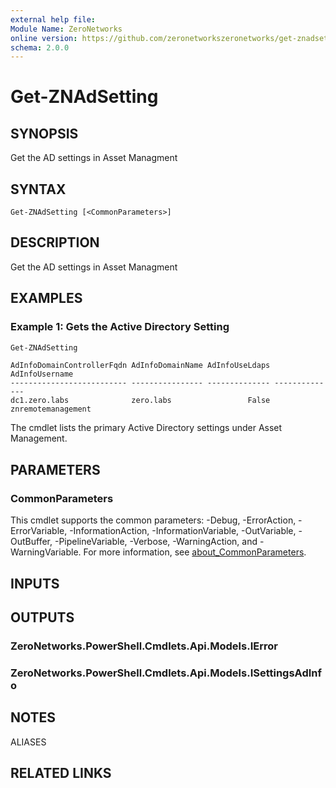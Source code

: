 ```yaml
---
external help file:
Module Name: ZeroNetworks
online version: https://github.com/zeronetworkszeronetworks/get-znadsetting
schema: 2.0.0
---
```


# Get-ZNAdSetting

## SYNOPSIS
Get the AD settings in Asset Managment

## SYNTAX

```
Get-ZNAdSetting [<CommonParameters>]
```

## DESCRIPTION
Get the AD settings in Asset Managment

## EXAMPLES

### Example 1: Gets the Active Directory Setting
```powershell
Get-ZNAdSetting
```

```output
AdInfoDomainControllerFqdn AdInfoDomainName AdInfoUseLdaps AdInfoUsername
-------------------------- ---------------- -------------- --------------
dc1.zero.labs              zero.labs                 False znremotemanagement
```

The cmdlet lists the primary Active Directory settings under Asset Management.

## PARAMETERS

### CommonParameters
This cmdlet supports the common parameters: -Debug, -ErrorAction, -ErrorVariable, -InformationAction, -InformationVariable, -OutVariable, -OutBuffer, -PipelineVariable, -Verbose, -WarningAction, and -WarningVariable. For more information, see [about_CommonParameters](http://go.microsoft.com/fwlink/?LinkID=113216).

## INPUTS

## OUTPUTS

### ZeroNetworks.PowerShell.Cmdlets.Api.Models.IError

### ZeroNetworks.PowerShell.Cmdlets.Api.Models.ISettingsAdInfo

## NOTES

ALIASES

## RELATED LINKS

